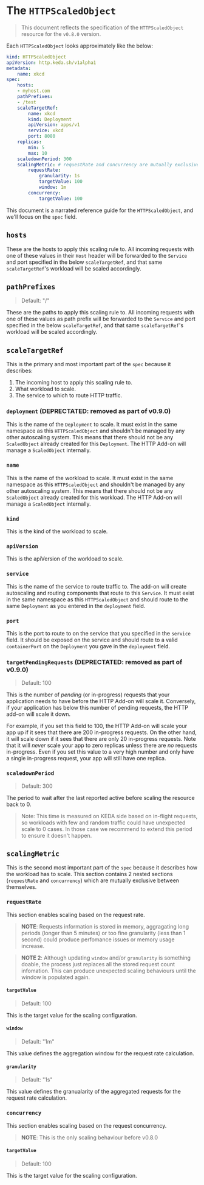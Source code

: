 # The `HTTPScaledObject`

>This document reflects the specification of the `HTTPScaledObject` resource for the `v0.8.0` version.

Each `HTTPScaledObject` looks approximately like the below:

```yaml
kind: HTTPScaledObject
apiVersion: http.keda.sh/v1alpha1
metadata:
    name: xkcd
spec:
    hosts:
    - myhost.com
    pathPrefixes:
    - /test
    scaleTargetRef:
        name: xkcd
        kind: Deployment
        apiVersion: apps/v1
        service: xkcd
        port: 8080
    replicas:
        min: 5
        max: 10
    scaledownPeriod: 300
    scalingMetric: # requestRate and concurrency are mutually exclusive
        requestRate:
            granularity: 1s
            targetValue: 100
            window: 1m
        concurrency:
            targetValue: 100
```

This document is a narrated reference guide for the `HTTPScaledObject`, and we'll focus on the `spec` field.

## `hosts`

These are the hosts to apply this scaling rule to. All incoming requests with one of these values in their `Host` header will be forwarded to the `Service` and port specified in the below `scaleTargetRef`, and that same `scaleTargetRef`'s workload will be scaled accordingly.

## `pathPrefixes`

>Default: "/"

These are the paths to apply this scaling rule to. All incoming requests with one of these values as path prefix will be forwarded to the `Service` and port specified in the below `scaleTargetRef`, and that same `scaleTargetRef`'s workload will be scaled accordingly.

## `scaleTargetRef`

This is the primary and most important part of the `spec` because it describes:

1. The incoming host to apply this scaling rule to.
2. What workload to scale.
3. The service to which to route HTTP traffic.

### `deployment` (DEPRECTATED: removed as part of v0.9.0)

This is the name of the `Deployment` to scale. It must exist in the same namespace as this `HTTPScaledObject` and shouldn't be managed by any other autoscaling system. This means that there should not be any `ScaledObject` already created for this `Deployment`. The HTTP Add-on will manage a `ScaledObject` internally.

### `name`

This is the name of the workload to scale. It must exist in the same namespace as this `HTTPScaledObject` and shouldn't be managed by any other autoscaling system. This means that there should not be any `ScaledObject` already created for this workload. The HTTP Add-on will manage a `ScaledObject` internally.

### `kind`

This is the kind of the workload to scale.

### `apiVersion`

This is the apiVersion of the workload to scale.

### `service`

This is the name of the service to route traffic to. The add-on will create autoscaling and routing components that route to this `Service`. It must exist in the same namespace as this `HTTPScaledObject` and should route to the same `Deployment` as you entered in the `deployment` field.

### `port`

This is the port to route to on the service that you specified in the `service` field. It should be exposed on the service and should route to a valid `containerPort` on the `Deployment` you gave in the `deployment` field.

### `targetPendingRequests` (DEPRECTATED: removed as part of v0.9.0)

>Default: 100

This is the number of _pending_ (or in-progress) requests that your application needs to have before the HTTP Add-on will scale it. Conversely, if your application has below this number of pending requests, the HTTP add-on will scale it down.

For example, if you set this field to 100, the HTTP Add-on will scale your app up if it sees that there are 200 in-progress requests. On the other hand, it will scale down if it sees that there are only 20 in-progress requests. Note that it will _never_ scale your app to zero replicas unless there are _no_ requests in-progress. Even if you set this value to a very high number and only have a single in-progress request, your app will still have one replica.

### `scaledownPeriod`

>Default: 300

The period to wait after the last reported active before scaling the resource back to 0.

> Note: This time is measured on KEDA side based on in-flight requests, so workloads with few and random traffic could have unexpected scale to 0 cases. In those case we recommend to extend this period to ensure it doesn't happen.


## `scalingMetric`

This is the second most important part of the `spec` because it describes how the workload has to scale. This section contains 2 nested sections (`requestRate` and `concurrency`) which are mutually exclusive between themselves.

### `requestRate`

This section enables scaling based on the request rate.

> **NOTE**: Requests information is stored in memory, aggragating long periods (longer than 5 minutes) or too fine granularity (less than 1 second) could produce perfomance issues or memory usage increase.

> **NOTE 2**: Although updating `window` and/or `granularity` is something doable, the process just replaces all the stored request count infomation. This can produce unexpected scaling behaviours until the window is populated again.

#### `targetValue`

>Default: 100

This is the target value for the scaling configuration.

#### `window`

>Default: "1m"

This value defines the aggregation window for the request rate calculation.

#### `granularity`

>Default: "1s"

This value defines the granualarity of the aggregated requests for the request rate calculation.

### `concurrency`

This section enables scaling based on the request concurrency.

> **NOTE**: This is the only scaling behaviour before v0.8.0

#### `targetValue`

>Default: 100

This is the target value for the scaling configuration.
